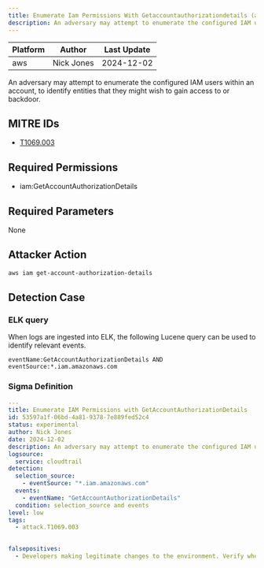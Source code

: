 ```yaml
---
title: Enumerate Iam Permissions With Getaccountauthorizationdetails (aws)
description: An adversary may attempt to enumerate the configured IAM users within an account, to identify entities that they might wish to gain access to or backdoor. 
---
```


| Platform               | Author               | Last Update                 |
| ---------------------- | -------------------- | --------------------------- |
| aws | Nick Jones | 2024-12-02 |

An adversary may attempt to enumerate the configured IAM users within an account, to identify entities that they might wish to gain access to or backdoor.

## MITRE IDs

* [T1069.003](https://attack.mitre.org/techniques/T1069.003/)

## Required Permissions

* iam:GetAccountAuthorizationDetails

## Required Parameters

None
## Attacker Action

```bash
aws iam get-account-authorization-details
```

## Detection Case

### ELK query

When logs are ingested into ELK, the following Lucene query can be used to identify relevant events.

```
eventName:GetAccountAuthorizationDetails AND eventSource:*.iam.amazonaws.com  
```

### Sigma Definition

```yaml
---
title: Enumerate IAM Permissions with GetAccountAuthorizationDetails
id: 53597a1f-06bd-4a81-9378-7e889fed52c4
status: experimental
author: Nick Jones
date: 2024-12-02
description: An adversary may attempt to enumerate the configured IAM users within an account, to identify entities that they might wish to gain access to or backdoor.
logsource:
  service: cloudtrail
detection:
  selection_source:
    - eventSource: "*.iam.amazonaws.com"
  events:
    - eventName: "GetAccountAuthorizationDetails"
  condition: selection_source and events
level: low
tags:
  - attack.T1069.003
  

falsepositives:
  - Developers making legitimate changes to the environment. Verify whether the user identity, user agent, and/or hostname should be making changes in your environment.
```